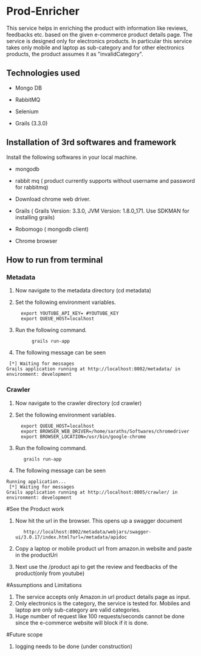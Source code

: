 # Prod-Enricher #
This service helps in enriching the product with information like reviews, feedbacks etc. based on the given e-commerce product details page. The
service is designed only for electronics products. In particular this service takes only mobile and laptop as sub-category and for other electronics
products, the product assumes it as "invalidCategory". 
## Technologies used ##

  -  Mongo DB
  
  -  RabbitMQ
  
  -  Selenium 
  
  -  Grails (3.3.0)
    
## Installation of 3rd softwares and framework ##
   Install the following softwares in your local machine. 
  - mongodb
  
  - rabbit mq ( product currently supports without username and password for rabbitmq)
  
  - Download chrome web driver.
  
  - Grails ( Grails Version: 3.3.0, JVM Version: 1.8.0_171. Use SDKMAN for installing grails)
  
  - Robomogo ( mongodb client)
  
  - Chrome browser

## How to run from terminal ##
   ### Metadata ###
   
   1. Now navigate to the metadata directory (cd metadata)
   
   2. Set the following environment variables.
   
            export YOUTUBE_API_KEY= #YOUTUBE_KEY
            export QUEUE_HOST=localhost 
   
   3. Run the following command.
    
                grails run-app 
   4. The following message can be seen
   
     [*] Waiting for messages
    Grails application running at http://localhost:8002/metadata/ in environment: development
   
   ### Crawler ###
   
   1. Now navigate to the crawler directory (cd crawler)
   2. Set the following environment variables.
    
            export QUEUE_HOST=localhost
            export BROWSER_WEB_DRIVER=/home/saraths/Softwares/chromedriver
            export BROWSER_LOCATION=/usr/bin/google-chrome 
        
   3. Run the following command.
 
             grails run-app 
   4. The following message can be seen  
    
    Running application...
     [*] Waiting for messages
    Grails application running at http://localhost:8005/crawler/ in environment: development


#See the Product work

  1. Now hit the url in the browser. This opens up a swagger document 
  
            http://localhost:8002/metadata/webjars/swagger-ui/3.0.17/index.html?url=/metadata/apidoc
      
  2. Copy a laptop or mobile product url from amazon.in website and paste in the productUri

  3. Next use the /product api to get the review and feedbacks of the product(only from youtube)
  
  
#Assumptions and Limitations

   1. The service accepts only Amazon.in url product details page as input.
   2. Only electronics is the category, the service is tested for. Mobiles and laptop are only sub-category are valid categories. 
   3. Huge number of request like 100 requests/seconds cannot be done since the e-commerce website will block if it is done.

#Future scope
   1. logging needs to be done
   (under construction)
   
 
 
    

       
        
